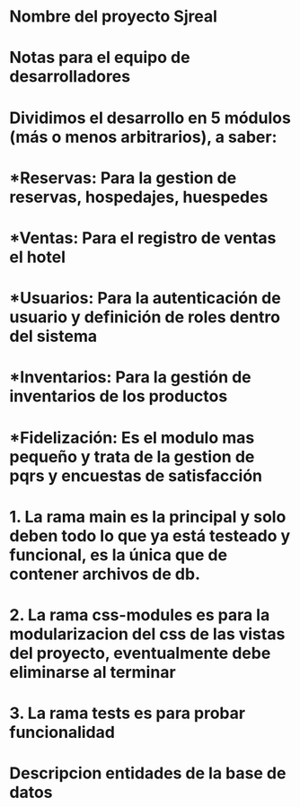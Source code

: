 # Nombre del proyecto Sjreal 

# Notas para el equipo de desarrolladores
# Dividimos el desarrollo en 5 módulos (más o menos arbitrarios), a saber:
# *Reservas: Para la gestion de reservas, hospedajes, huespedes
# *Ventas: Para el registro de ventas el hotel
# *Usuarios: Para la autenticación de usuario y definición de roles dentro del sistema
# *Inventarios: Para la gestión de inventarios de los productos
# *Fidelización: Es el modulo mas pequeño y trata de la gestion de pqrs y encuestas de satisfacción
# 1. La rama main es la principal y solo deben todo lo que ya está testeado y funcional, es la única que de contener archivos de db.
# 2. La rama css-modules es para la modularizacion del css de las vistas del proyecto, eventualmente debe eliminarse al terminar
# 3. La rama tests es para probar funcionalidad

# Descripcion entidades de la base de datos

#    
#
#
#
#
#
#
#
#
#
#
